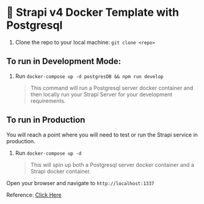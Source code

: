 # 🚀 Strapi v4 Docker Template with Postgresql

1. Clone the repo to your local machine: `git clone <repo>`

## To run in Development Mode:

1. Run `docker-compose up -d postgresDB && npm run develop`
   > This command will run a Postgresql server docker container and then locally run your Strapi Server for your development requirements.

## To run in Production

You will reach a point where you will need to test or run the Strapi service in production.

1. Run `docker-compose up -d`
   > This will spin up both a Postgresql server docker container and a Strapi docker container.

Open your browser and navigate to `http://localhost:1337`

Reference: [Click Here](https://blog.dehlin.dev/docker-with-strapi-v4)
